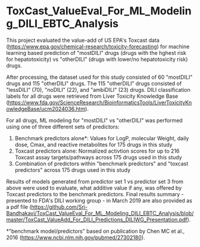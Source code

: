 # ToxCast_ValueEval_For_ML_Modeling_DILI_EBTC_Analysis

This project evaluated the value-add of US EPA's Toxcast data (https://www.epa.gov/chemical-research/toxicity-forecasting) for machine learning based prediction of "mostDILI" drugs (drugs with the hghest risk for hepatotoxicity) vs "otherDILI" (drugs with lower/no hepatotoxicity risk) drugs.

After processing, the dataset used for this study consisted of 60 "mostDILI" drugs and 115 "otherDILI" drugs. The 115 "otherDILI" drugs consisted of "lessDILI" (70), "noDILI" (22), and "ambiDILI" (23) drugs. DILI classification labels for all drugs were retrieved from Liver Toxicity Knowledge Base (https://www.fda.gov/ScienceResearch/BioinformaticsTools/LiverToxicityKnowledgeBase/ucm2024036.htm).

For all drugs, ML modeling for "mostDILI" vs "otherDILI" was performed using one of three different sets of predictors:
1. Benchmark predictors alone*: Values for LogP, molecular Weight, daily dose, Cmax, and reactive metabolites for 175 drugs in this study
2. Toxcast predictors alone: Normalized activtion scores for up to 216 Toxcast assay targets/pathways across 175 drugs used in this study
3. Combination of predictors within "benchmark predictors" and "toxcast predictors" across 175 drugs used in this study

Results of models generated from predictor set 1 vs predictor set 3 from above were used to evaluate, what additive value if any, was offered by Toxcast predictors to the benchmark predictors. Final results summary - presented to FDA's DILI working group - in March 2019 are also provided as a pdf file (https://github.com/Sri-Bandhakavi/ToxCast_ValueEval_For_ML_Modeling_DILI_EBTC_Analysis/blob/master/ToxCast_ValueAdd_For_DILI_Predictions_DILIWG_Presentation.pdf).



*"benchmark model/predictors" based on publication by 
Chen MC et al., 2016 (https://www.ncbi.nlm.nih.gov/pubmed/27302180).

